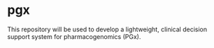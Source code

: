 # pgx
This repository will be used to develop a lightweight, clinical decision support system for pharmacogenomics (PGx). 
